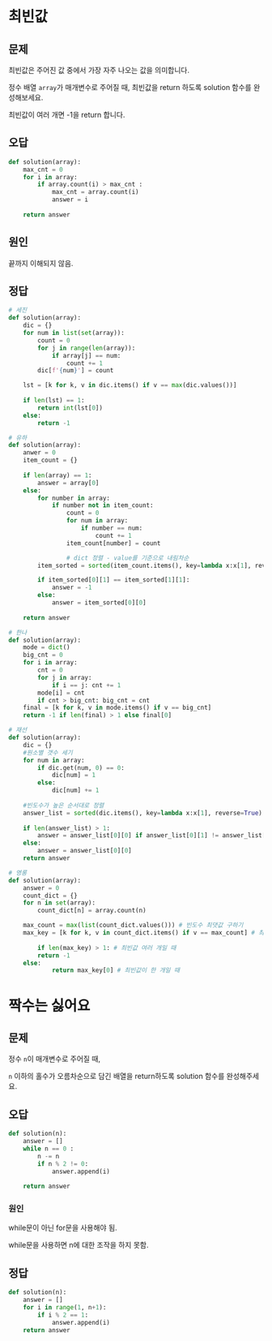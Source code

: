 # 최빈값

## 문제

최빈값은 주어진 값 중에서 가장 자주 나오는 값을 의미합니다. 

정수 배열 `array`가 매개변수로 주어질 때, 최빈값을 return 하도록 solution 함수를 완성해보세요. 

최빈값이 여러 개면 -1을 return 합니다.



## 오답

```python
def solution(array):
    max_cnt = 0
    for i in array:
        if array.count(i) > max_cnt :
            max_cnt = array.count(i)
            answer = i
    
    return answer
```



## 원인 

끝까지 이해되지 않음.





## 정답

```python
# 세진
def solution(array):
    dic = {}    
    for num in list(set(array)):
        count = 0
        for j in range(len(array)):
            if array[j] == num:
                count += 1
        dic[f'{num}'] = count

    lst = [k for k, v in dic.items() if v == max(dic.values())]
    
    if len(lst) == 1:
        return int(lst[0])
    else:
        return -1
```

```python
# 유하
def solution(array):
    anwer = 0
    item_count = {}
    
    if len(array) == 1:
        answer = array[0]
    else:
        for number in array:
            if number not in item_count:
                count = 0
                for num in array:
                    if number == num:
                        count += 1
                item_count[number] = count

				# dict 정렬 - value를 기준으로 내림차순
        item_sorted = sorted(item_count.items(), key=lambda x:x[1], reverse=True)

        if item_sorted[0][1] == item_sorted[1][1]:
            answer = -1
        else:
            answer = item_sorted[0][0]
                    
    return answer
```

```python
# 한나
def solution(array):
    mode = dict()
    big_cnt = 0
    for i in array:
        cnt = 0
        for j in array:
            if i == j: cnt += 1 
        mode[i] = cnt
        if cnt > big_cnt: big_cnt = cnt
    final = [k for k, v in mode.items() if v == big_cnt]
    return -1 if len(final) > 1 else final[0]
```

```python
# 재선
def solution(array):
    dic = {}
    #원소별 갯수 세기
    for num in array:
        if dic.get(num, 0) == 0:
            dic[num] = 1
        else:
            dic[num] += 1
    
    #빈도수가 높은 순서대로 정렬
    answer_list = sorted(dic.items(), key=lambda x:x[1], reverse=True)
    
    if len(answer_list) > 1:
        answer = answer_list[0][0] if answer_list[0][1] != answer_list[1][1] else -1
    else:
        answer = answer_list[0][0]
    return answer
```

```python
# 영롱
def solution(array):
    answer = 0
    count_dict = {}
    for n in set(array):
        count_dict[n] = array.count(n)

    max_count = max(list(count_dict.values())) # 빈도수 최댓값 구하기
    max_key = [k for k, v in count_dict.items() if v == max_count] # 최빈값의 key값 가져오기
    
		if len(max_key) > 1: # 최빈값 여러 개일 때
        return -1
    else:
		    return max_key[0] # 최빈값이 한 개일 때
```







# 짝수는 싫어요

## 문제

정수 `n`이 매개변수로 주어질 때, 

`n` 이하의 홀수가 오름차순으로 담긴 배열을 return하도록 solution 함수를 완성해주세요.



##  오답

```python
def solution(n):
    answer = []
    while n == 0 :
        n -= n
        if n % 2 != 0:
            answer.append(i)
        
    return answer
```



### 원인

while문이 아닌 for문을 사용해야 됨.

while문을 사용하면 n에 대한 조작을 하지 못함.





## 정답

```python
def solution(n):
    answer = []
    for i in range(1, n+1):
        if i % 2 == 1:
            answer.append(i)
    return answer
```

